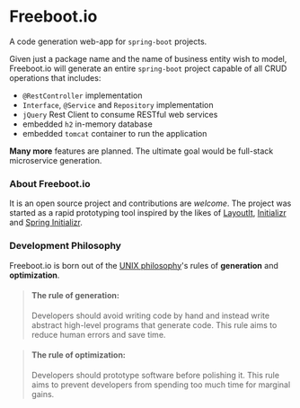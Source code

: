 # Freeboot.io
A code generation web-app for `spring-boot` projects.

Given just a package name and the name of business entity wish to model, Freeboot.io will generate an entire `spring-boot` project capable of all CRUD operations that includes:

* `@RestController` implementation
* `Interface`, `@Service` and `Repository` implementation
* `jQuery` Rest Client to consume RESTful web services
* embedded `h2` in-memory database
* embedded `tomcat` container to run the application

**Many more** features are planned. The ultimate goal would be full-stack microservice generation.

### About Freeboot.io

It is an open source project and contributions are *welcome*. The project was started as a rapid prototyping tool inspired by the likes of [LayoutIt](http://www.layoutit.com/), [Initializr](http://www.initializr.com/) and [Spring Initializr](http://start.spring.io/).

### Development Philosophy

Freeboot.io is born out of the [UNIX philosophy](https://en.wikipedia.org/wiki/Unix_philosophy)'s rules of **generation** and **optimization**.

> #### The rule of generation:
> Developers should avoid writing code by hand and instead write abstract high-level programs that generate code. This rule aims to reduce human errors and save time.

> #### The rule of optimization:
> Developers should prototype software before polishing it. This rule aims to prevent developers from spending too much time for marginal gains.



